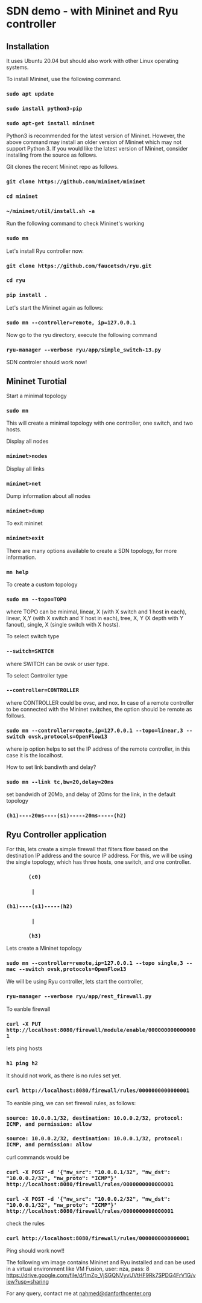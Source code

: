 # SDN demo - with Mininet and Ryu controller
## Installation
It uses Ubuntu 20.04 but should also work with other Linux operating systems. 

To install Mininet, use the following command.

### `sudo apt update`
### `sudo install python3-pip`
### `sudo apt-get install mininet`

Python3 is recommended for the latest version of Mininet.  However, the above command may install an older version of Mininet which may not support Python 3. If you would like the latest version of Mininet, consider installing from the source as follows. 

Git clones the recent Mininet repo as follows.

### `git clone https://github.com/mininet/mininet`
### `cd mininet`
### `~/mininet/util/install.sh -a`

Run the following command to check Mininet's working

### `sudo mn`

Let's install Ryu controller now.

### `git clone https://github.com/faucetsdn/ryu.git`
### `cd ryu`
### `pip install .`

Let's start the Mininet again as follows:

### `sudo mn --controller=remote, ip=127.0.0.1`

Now go to the ryu directory, execute the following command

### `ryu-manager --verbose ryu/app/simple_switch-13.py`

SDN controler should work now!


## Mininet Turotial

Start a minimal topology
### `sudo mn`

This will create a minimal topology with one controller, one switch, and two hosts.

Display all nodes
### `mininet>nodes`
Display all links
### `mininet>net`
Dump information about all nodes
### `mininet>dump`
To exit mininet
### `mininet>exit`

There are many options available to create a SDN topology, for more information. 
### `mn help`

To create a custom topology

### `sudo mn --topo=TOPO`

where TOPO can be minimal, linear, X (with X switch and 1 host in each), linear, X,Y (with X switch and Y host in each), tree, X, Y (X depth with Y fanout), single, X (single switch with X hosts). 

To select switch type
### `--switch=SWITCH`

where SWITCH can be ovsk or user type.

To select Controller type
### `--controller=CONTROLLER`

where CONTROLLER could be ovsc, and nox. In case of a remote controller to be connected with the Mininet switches, the option should be remote as follows.

### `sudo mn --controller=remote,ip=127.0.0.1 --topo=linear,3 --switch ovsk,protocols=OpenFlow13`


where ip option helps to set the IP address of the remote controller, in this case it is the localhost.


How to set link bandiwth and delay?
### `sudo mn --link tc,bw=20,delay=20ms`

set bandwidh of 20Mb, and delay of 20ms for the link, in the default topology

### `(h1)----20ms----(s1)-----20ms-----(h2)`

## Ryu Controller application
For this, lets create a simple firewall that filters flow based on the destination IP address and the source IP address. For this, we will be using the single topology, which has three hosts, one switch, and one controller.

 
### `       (c0)`
### `        |`
### `(h1)----(s1)-----(h2)`
### `        |`
### `       (h3)`
 
Lets create a Mininet topology
### `sudo mn --controller=remote,ip=127.0.0.1 --topo single,3 --mac --switch ovsk,protocols=OpenFlow13`


We will be using Ryu controller, lets start the controller,
### `ryu-manager --verbose ryu/app/rest_firewall.py`

To eanble firewall

### `curl -X PUT http://localhost:8080/firewall/module/enable/0000000000000001`

lets ping hosts
### `h1 ping h2`
It should not work, as there is no rules set yet.

### `curl http://localhost:8080/firewall/rules/0000000000000001`

To eanble ping, we can set firewall rules, as follows:

### `source: 10.0.0.1/32, destination: 10.0.0.2/32, protocol: ICMP, and permission: allow`
### `source: 10.0.0.2/32, destination: 10.0.0.1/32, protocol: ICMP, and permission: allow`

curl commands would be

### `curl -X POST -d '{"nw_src": "10.0.0.1/32", "nw_dst": "10.0.0.2/32", "nw_proto": "ICMP"}' http://localhost:8080/firewall/rules/0000000000000001`
### `curl -X POST -d '{"nw_src": "10.0.0.2/32", "nw_dst": "10.0.0.1/32", "nw_proto": "ICMP"}' http://localhost:8080/firewall/rules/0000000000000001`

check the rules

### `curl http://localhost:8080/firewall/rules/0000000000000001`

Ping should work now!!

The following vm image contains Mininet and Ryu installed and can be used in a virtual environment like VM Fusion, 
user: nza, pass: 8
https://drive.google.com/file/d/1mZp_VjSGQNVyvUVtHF9Rk7SPDG4FrV1G/view?usp=sharing

For any query, contact me at nahmed@danforthcenter.org

